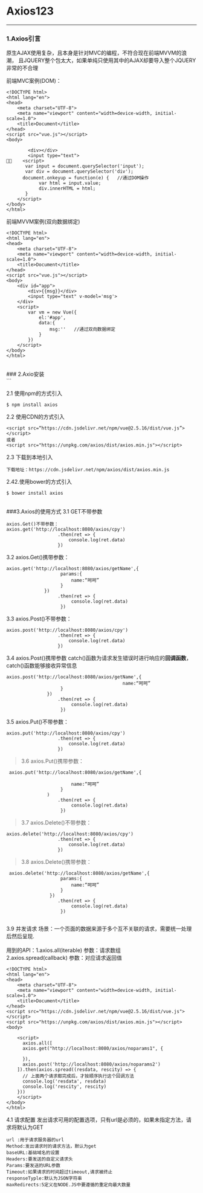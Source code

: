 ﻿# Axios123
------
### 1.Axios引言
原生AJAX使用复杂，且本身是针对MVC的编程，不符合现在前端MVVM的浪潮，
且JQUERY整个包太大，如果单纯只使用其中的AJAX却要导入整个JQUERY非常的不合理


前端MVC案例(DOM)：
```
<!DOCTYPE html>
<html lang="en">
<head>
    <meta charset="UTF-8">
    <meta name="viewport" content="width=device-width, initial-scale=1.0">
    <title>Document</title>
</head>
<script src="vue.js"></script>
<body>
  
        <div></div>
        <input type="text">
    <script>
       var input = document.querySelector('input');
       var div = document.querySelector('div');
      document.onkeyup = function(e) {   //通过DOM操作
            var html = input.value;
            div.innerHTML = html;
       }
    </script>
</body>
</html>
```
前端MVVM案例(双向数据绑定)
```
<!DOCTYPE html>
<html lang="en">
<head>
    <meta charset="UTF-8">
    <meta name="viewport" content="width=device-width, initial-scale=1.0">
    <title>Document</title>
</head>
<script src="vue.js"></script>
<body>
    <div id="app">
        <div>{{msg}}</div>
        <input type="text" v-model='msg'>
    </div>
    <script>
        var vm = new Vue({
            el:'#app',
            data:{
                msg:''   //通过双向数据绑定
            }
        })
    </script>
</body>
</html>

```
<br/>
### 2.Axio安装 <br>
```

2.1 使用npm的方式引入
```
$ npm install axios
```
2.2 使用CDN的方式引入
```
<script src=“https://cdn.jsdelivr.net/npm/vue@2.5.16/dist/vue.js”></script>
或者
<script src="https://unpkg.com/axios/dist/axios.min.js"></script>

```
2.3 下载到本地引入
```
下载地址：https://cdn.jsdelivr.net/npm/axios/dist/axios.min.js
```
2.42.使用bower的方式引入
```
$ bower install axios
```

<br/>
###3.Axios的使用方式
3.1 GET不带参数

```
axios.Get()不带参数：
axios.get('http://localhost:8080/axios/cpy')
                   .then(ret => {
                       console.log(ret.data)
                   })

```

3.2 axios.Get()携带参数：


```
axios.get('http://localhost:8080/axios/getName',{
                    params:{
                        name:“呵呵”
                    }
              })
                   .then(ret => {
                        console.log(ret.data)
                    })

```

3.3 axios.Post()不带参数：

```
axios.post('http://localhost:8080/axios/cpy')
                   .then(ret => {
                       console.log(ret.data)
                   })

```

3.4 axios.Post()携带参数
catch()函数为请求发生错误时进行响应的**回调函数**，catch()函数能够接收异常信息
```
axios.post('http://localhost:8080/axios/getName',{
                                           name:“呵呵”
                    }
               })
                   .then(ret => {
                        console.log(ret.data)
                    })

```

3.5 axios.Put()不带参数：

```
axios.put('http://localhost:8080/axios/cpy')
                   .then(ret => {
                       console.log(ret.data)
                   })

```

> 3.6 axios.Put()携带参数：



```
 axios.put('http://localhost:8080/axios/getName',{
                    
                        name:“呵呵”
                    }
               )
                   .then(ret => {
                        console.log(ret.data)
                    })

```

> 3.7 axios.Delete()不带参数：
```
axios.delete('http://localhost:8080/axios/cpy')
                   .then(ret => {
                       console.log(ret.data)
                   })

```

> 3.8 axios.Delete()携带参数：
```
 axios.delete('http://localhost:8080/axios/getName',{
                    params:{
                        name:“呵呵”
                    }
                })
                   .then(ret => {
                        console.log(ret.data)
                    })


```
3.9 并发请求
场景：一个页面的数据来源于多个互不关联的请求，需要统一处理后然后呈现. <br><br>
用到的API：1.axios.all(iterable)    参数：请求数组 <br>
2.axios.spread(callback)  参数：对应请求返回值


```
<!DOCTYPE html>
<html lang="en">
<head>
    <meta charset="UTF-8">
    <meta name="viewport" content="width=device-width, initial-scale=1.0">
    <title>Document</title>
</head>
<script src="https://cdn.jsdelivr.net/npm/vue@2.5.16/dist/vue.js"></script>
<script src="https://unpkg.com/axios/dist/axios.min.js"></script>
<body>
 
    <script>
      axios.all([
      axios.get("http://localhost:8080/axios/noparams1", {  
        
      }),
      axios.post('http://localhost:8080/axios/noparams2') 
    ]).then(axios.spread((resdata, rescity) => {
      // 上面两个请求都完成后，才按顺序执行这个回调方法
      console.log('resdata', resdata)
      console.log('rescity', rescity)
    }))
    </script>
</body>
</html>

```

4.1 请求配置
发出请求可用的配置选项，只有url是必须的，如果未指定方法，请求将默认为GET

```
url :用于请求服务器的url
Method:发出请求时的请求方法，默认为get
baseURL:基础域名的设置
Headers:要发送的自定义请求头
Params:要发送的URL参数
Timeout:如果请求的时间超过timeout,请求被终止
responseTyple:默认为JSON字符串
maxRedirects:5定义在NODE.JS中要遵循的重定向最大数量

```



